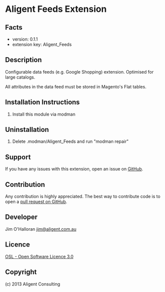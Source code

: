 Aligent Feeds Extension
=====================

Facts
-----
- version: 0.1.1
- extension key: Aligent_Feeds

Description
-----------
Configurable data feeds (e.g. Google Shopping) extension.  Optimised for large catalogs.

All attributes in the data feed must be stored in Magento's Flat tables.

Installation Instructions
-------------------------
1. Install this module via modman

Uninstallation
--------------
1. Delete .modman/Aligent_Feeds and run "modman repair"

Support
-------
If you have any issues with this extension, open an issue on [GitHub](https://github.com/aligent/Aligent_Feeds/issues).

Contribution
------------
Any contribution is highly appreciated. The best way to contribute code is to open a [pull request on GitHub](https://help.github.com/articles/using-pull-requests).

Developer
---------
Jim O'Halloran <jim@aligent.com.au>

Licence
-------
[OSL - Open Software Licence 3.0](http://opensource.org/licenses/osl-3.0.php)

Copyright
---------
(c) 2013 Aligent Consulting
